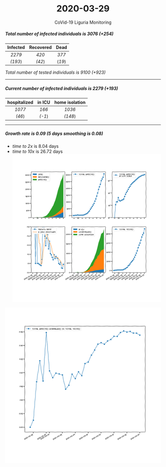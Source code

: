 <div align='center'>

# 2020-03-29
CoVid-19 Liguria Monitoring
</div>

##### Total number of infected individuals is 3076 (+254)
Infected | Recovered | Dead
:---: | :---: | :---:
*2279* | *420* | *377*
*(193*) | *(42*) | (*19*)

*Total number of tested individuals is 9100 (+923)*
***
##### Current number of infected individuals is 2279 (+193)
hospitalized | in ICU | home isolation
:---: | :---: | :---:
*1077* |*166* |*1036*
*(46*) |*(-1*) |*(148*)
***
##### Growth rate is 0.09 (5 days smoothing is 0.08)
- *time to 2x* is 8.04 days
- *time to 10x* is 26.72 days
![stats][stats]

![infected_normalized][infected_normalized]

[stats]: stats_Liguria.png
[infected_normalized]: infected_normalized_Liguria.png
